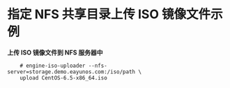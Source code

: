 # 指定 NFS 共享目录上传 ISO 镜像文件示例

**上传 ISO 镜像文件到 NFS 服务器中**

```
    # engine-iso-uploader --nfs-server=storage.demo.eayunos.com:/iso/path \
    upload CentOS-6.5-x86_64.iso
```
